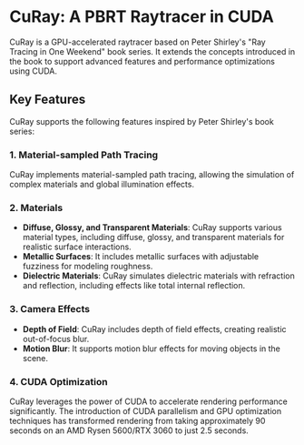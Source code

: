 # CuRay: A PBRT Raytracer in CUDA

CuRay is a GPU-accelerated raytracer based on Peter Shirley's "Ray Tracing in One Weekend" book series. It extends the concepts introduced in the book to support advanced features and performance optimizations using CUDA.

## Key Features

CuRay supports the following features inspired by Peter Shirley's book series:

### 1. Material-sampled Path Tracing
CuRay implements material-sampled path tracing, allowing the simulation of complex materials and global illumination effects.

### 2. Materials
- **Diffuse, Glossy, and Transparent Materials**: CuRay supports various material types, including diffuse, glossy, and transparent materials for realistic surface interactions.
- **Metallic Surfaces**: It includes metallic surfaces with adjustable fuzziness for modeling roughness.
- **Dielectric Materials**: CuRay simulates dielectric materials with refraction and reflection, including effects like total internal reflection.
  
### 3. Camera Effects
- **Depth of Field**: CuRay includes depth of field effects, creating realistic out-of-focus blur.
- **Motion Blur**: It supports motion blur effects for moving objects in the scene.

### 4. CUDA Optimization

CuRay leverages the power of CUDA to accelerate rendering performance significantly. The introduction of CUDA parallelism and GPU optimization techniques has transformed rendering from taking approximately 90 seconds on an AMD Rysen 5600/RTX 3060 to just 2.5 seconds.
